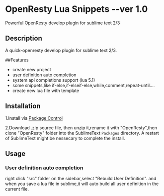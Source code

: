 OpenResty Lua Snippets  --ver 1.0
=========

Powerful OpenResty develop plugin for sublime text 2/3

## Description

A quick-openresty develop plugin for sublime text 2/3.

##Features

 * create new project
 * user definition auto completion
 * system api completions support (lua 5.1)
 * some snippets,like if-else,if-elseif-else,while,comment,repeat-until....
 * create new lua file with template

## Installation

1.Install via [Package Control](https://sublime.wbond.net/)

2.Download .zip source file, then unzip it,rename it with "OpenResty",then clone "OpenResty" folder into the SublimeText ```Packages``` directory.  A restart of SublimeText might be nessecary to complete the install.


## Usage

### User definition auto completion

 right click "src" folder on the sidebar,select "Rebuild User Definition".
 and when you save a lua file in sublime,it will auto build all user definition in the current file.
 